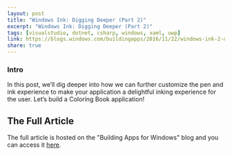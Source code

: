 ```yaml
---
layout: post
title: "Windows Ink: Digging Deeper (Part 2)"
excerpt: "Windows Ink: Digging Deeper (Part 2)"
tags: [visualstudio, dotnet, csharp, windows, xaml, uwp]
link: https://blogs.windows.com/buildingapps/2016/11/22/windows-ink-2-digging-deeper-with-ink-and-pen/
share: true
---
```


### Intro

In this post, we’ll dig deeper into how we can further customize the pen and ink experience to make your application a delightful inking experience for the user. Let’s build a Coloring Book application!


## The Full Article

The full article is hosted on the "Building Apps for Windows" blog and you can access it [here](https://blogs.windows.com/buildingapps/2016/11/22/windows-ink-2-digging-deeper-with-ink-and-pen/).